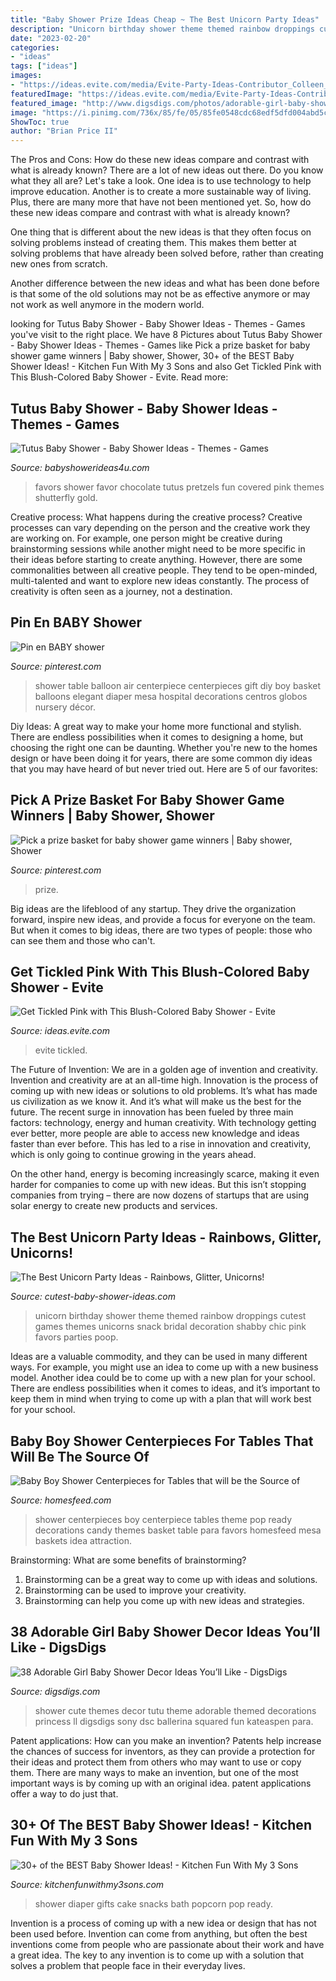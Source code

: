 ```yaml
---
title: "Baby Shower Prize Ideas Cheap ~ The Best Unicorn Party Ideas"
description: "Unicorn birthday shower theme themed rainbow droppings cutest games themes unicorns snack bridal decoration shabby chic pink favors parties poop"
date: "2023-02-20"
categories:
- "ideas"
tags: ["ideas"]
images:
- "https://ideas.evite.com/media/Evite-Party-Ideas-Contributor_Colleen_Baby-Shower-Drink_595.jpg"
featuredImage: "https://ideas.evite.com/media/Evite-Party-Ideas-Contributor_Colleen_Baby-Shower-Drink_595.jpg"
featured_image: "http://www.digsdigs.com/photos/adorable-girl-baby-shower-decor-ideas-youll-like-15.jpg"
image: "https://i.pinimg.com/736x/85/fe/05/85fe0548cdc68edf5dfd004abd5ccea3--baby-shower-table-centerpieces-centerpiece-ideas.jpg"
ShowToc: true
author: "Brian Price II"
---
```



The Pros and Cons: How do these new ideas compare and contrast with what is already known?
There are a lot of new ideas out there. Do you know what they all are? Let's take a look. 
One idea is to use technology to help improve education. Another is to create a more sustainable way of living. Plus, there are many more that have not been mentioned yet. So, how do these new ideas compare and contrast with what is already known?

One thing that is different about the new ideas is that they often focus on solving problems instead of creating them. This makes them better at solving problems that have already been solved before, rather than creating new ones from scratch. 

Another difference between the new ideas and what has been done before is that some of the old solutions may not be as effective anymore or may not work as well anymore in the modern world.

	

		
looking for Tutus Baby Shower - Baby Shower Ideas - Themes - Games you've visit to the right place. We have 8 Pictures about Tutus Baby Shower - Baby Shower Ideas - Themes - Games like Pick a prize basket for baby shower game winners | Baby shower, Shower, 30+ of the BEST Baby Shower Ideas! - Kitchen Fun With My 3 Sons and also Get Tickled Pink with This Blush-Colored Baby Shower - Evite. Read more:
		
    
## Tutus Baby Shower - Baby Shower Ideas - Themes - Games

<img loading=lazy src="http://www.babyshowerideas4u.com/wp-content/uploads/2014/09/food-drinks-favors.jpg" onerror="this.onerror=null;this.src='https://tse4.mm.bing.net/th?id=OIP.TrC01yhbHtVD1tWsaC9fXQHaLH&amp;pid=15.1';" alt="Tutus Baby Shower - Baby Shower Ideas - Themes - Games">

_Source: babyshowerideas4u.com_

>favors shower favor chocolate tutus pretzels fun covered pink themes shutterfly gold. 

	

Creative process: What happens during the creative process?
Creative processes can vary depending on the person and the creative work they are working on. For example, one person might be creative during brainstorming sessions while another might need to be more specific in their ideas before starting to create anything. However, there are some commonalities between all creative people. They tend to be open-minded, multi-talented and want to explore new ideas constantly. The process of creativity is often seen as a journey, not a destination.

    
## Pin En BABY Shower

<img loading=lazy src="https://i.pinimg.com/736x/85/fe/05/85fe0548cdc68edf5dfd004abd5ccea3--baby-shower-table-centerpieces-centerpiece-ideas.jpg" onerror="this.onerror=null;this.src='https://tse4.mm.bing.net/th?id=OIP.-4P7QPRHSEHgXzZqQqLMgwHaJ3&amp;pid=15.1';" alt="Pin en BABY shower">

_Source: pinterest.com_

>shower table balloon air centerpiece centerpieces gift diy boy basket balloons elegant diaper mesa hospital decorations centros globos nursery décor. 

	

Diy Ideas: A great way to make your home more functional and stylish. There are endless possibilities when it comes to designing a home, but choosing the right one can be daunting. Whether you're new to the homes design or have been doing it for years, there are some common diy ideas that you may have heard of but never tried out. Here are 5 of our favorites: 

    
## Pick A Prize Basket For Baby Shower Game Winners | Baby Shower, Shower

<img loading=lazy src="https://i.pinimg.com/736x/ac/96/73/ac9673fc61f2d5ae86848a45260e193b--baby-shower-games-prize.jpg" onerror="this.onerror=null;this.src='https://tse4.mm.bing.net/th?id=OIP.ZTMseef9rfpfJaMmUGFhIAHaJ3&amp;pid=15.1';" alt="Pick a prize basket for baby shower game winners | Baby shower, Shower">

_Source: pinterest.com_

>prize. 

	

Big ideas are the lifeblood of any startup. They drive the organization forward, inspire new ideas, and provide a focus for everyone on the team. But when it comes to big ideas, there are two types of people: those who can see them and those who can't. 

    
## Get Tickled Pink With This Blush-Colored Baby Shower - Evite

<img loading=lazy src="https://ideas.evite.com/media/Evite-Party-Ideas-Contributor_Colleen_Baby-Shower-Drink_595.jpg" onerror="this.onerror=null;this.src='https://tse3.mm.bing.net/th?id=OIP.vQeUQWYU1cmX_k8WUIRWagHaLM&amp;pid=15.1';" alt="Get Tickled Pink with This Blush-Colored Baby Shower - Evite">

_Source: ideas.evite.com_

>evite tickled. 

	

The Future of Invention: We are in a golden age of invention and creativity.
Invention and creativity are at an all-time high. Innovation is the process of coming up with new ideas or solutions to old problems. It’s what has made us civilization as we know it. And it’s what will make us the best for the future.
The recent surge in innovation has been fueled by three main factors: technology, energy and human creativity. With technology getting ever better, more people are able to access new knowledge and ideas faster than ever before. This has led to a rise in innovation and creativity, which is only going to continue growing in the years ahead.

On the other hand, energy is becoming increasingly scarce, making it even harder for companies to come up with new ideas. But this isn’t stopping companies from trying – there are now dozens of startups that are using solar energy to create new products and services.

    
## The Best Unicorn Party Ideas - Rainbows, Glitter, Unicorns!

<img loading=lazy src="http://www.cutest-baby-shower-ideas.com/images/unicorndroppings.jpg" onerror="this.onerror=null;this.src='https://tse4.mm.bing.net/th?id=OIP.YiB-SpoXXmJLUzPhPXtNgQHaLH&amp;pid=15.1';" alt="The Best Unicorn Party Ideas - Rainbows, Glitter, Unicorns!">

_Source: cutest-baby-shower-ideas.com_

>unicorn birthday shower theme themed rainbow droppings cutest games themes unicorns snack bridal decoration shabby chic pink favors parties poop. 

	

Ideas are a valuable commodity, and they can be used in many different ways. For example, you might use an idea to come up with a new business model. Another idea could be to come up with a new plan for your school. There are endless possibilities when it comes to ideas, and it’s important to keep them in mind when trying to come up with a plan that will work best for your school.

    
## Baby Boy Shower Centerpieces For Tables That Will Be The Source Of

<img loading=lazy src="http://homesfeed.com/wp-content/uploads/2015/08/baby-boy-shower-centerpieces-for-tables-with-a-basket-of-lolypop-candy-and-soft-blue-theme-and-ready-to-pop.jpg" onerror="this.onerror=null;this.src='https://tse3.mm.bing.net/th?id=OIP.eTOXzpyeA3ch0XP-Wzv16gHaJ4&amp;pid=15.1';" alt="Baby Boy Shower Centerpieces for Tables that will be the Source of">

_Source: homesfeed.com_

>shower centerpieces boy centerpiece tables theme pop ready decorations candy themes basket table para favors homesfeed mesa baskets idea attraction. 

	

Brainstorming: What are some benefits of brainstorming?
1. Brainstorming can be a great way to come up with ideas and solutions.
2. Brainstorming can be used to improve your creativity.
3. Brainstorming can help you come up with new ideas and strategies.

    
## 38 Adorable Girl Baby Shower Decor Ideas You’ll Like - DigsDigs

<img loading=lazy src="http://www.digsdigs.com/photos/adorable-girl-baby-shower-decor-ideas-youll-like-15.jpg" onerror="this.onerror=null;this.src='https://tse2.mm.bing.net/th?id=OIP.HM3LAFFV72yZQ0TMS2-VJwHaLU&amp;pid=15.1';" alt="38 Adorable Girl Baby Shower Decor Ideas You’ll Like - DigsDigs">

_Source: digsdigs.com_

>shower cute themes decor tutu theme adorable themed decorations princess ll digsdigs sony dsc ballerina squared fun kateaspen para. 

	

Patent applications: How can you make an invention?
Patents help increase the chances of success for inventors, as they can provide a protection for their ideas and protect them from others who may want to use or copy them. There are many ways to make an invention, but one of the most important ways is by coming up with an original idea. patent applications offer a way to do just that.

    
## 30+ Of The BEST Baby Shower Ideas! - Kitchen Fun With My 3 Sons

<img loading=lazy src="https://kitchenfunwithmy3sons.com/wp-content/uploads/2016/06/the-best-baby-shower-ideas-diaper-cakes-food-gifts-24.jpg" onerror="this.onerror=null;this.src='https://tse2.mm.bing.net/th?id=OIP.76nXZZH6Oq3mx4P_Zs1PowHaLH&amp;pid=15.1';" alt="30+ of the BEST Baby Shower Ideas! - Kitchen Fun With My 3 Sons">

_Source: kitchenfunwithmy3sons.com_

>shower diaper gifts cake snacks bath popcorn pop ready. 

	

Invention is a process of coming up with a new idea or design that has not been used before. Invention can come from anything, but often the best inventions come from people who are passionate about their work and have a great idea. The key to any invention is to come up with a solution that solves a problem that people face in their everyday lives.

